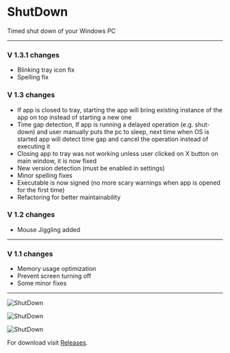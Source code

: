 # ShutDown

Timed shut down of your Windows PC

---

### V 1.3.1 changes

- Blinking tray icon fix
- Spelling fix

### V 1.3 changes

- If app is closed to tray, starting the app will bring existing instance of the app on top instead of starting a new one
- Time gap detection, If app is running a delayed operation (e.g. shut-down) and user manually puts the pc to sleep, next time when OS is started app will detect time gap and cancel the operation instead of executing it
- Closing app to tray was not working unless user clicked on X button on main window, it is now fixed
- New version detection (must be enabled in settings)
- Minor spelling fixes
- Executable is now signed (no more scary warnings when app is opened for the first time)
- Refactoring for better maintainability

### V 1.2 changes

- Mouse Jiggling added

---

### V 1.1 changes

- Memory usage optimization
- Prevent screen turning off
- Some minor fixes

---

![ShutDown](http://stanac.github.io/shutdown/images/ss-101-1.png)

![ShutDown](http://stanac.github.io/shutdown/images/ss-101-2.png)

![ShutDown](http://stanac.github.io/shutdown/images/ss-101-3.png)


For download visit [Releases](https://github.com/stanac/shutdown/releases).
